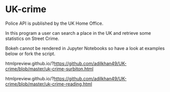 # UK-crime

Police API is published by the UK Home Office.<p>

In this program a user can search a place in the UK and retrieve some statistics on Street Crime.<p>

Bokeh cannot be rendered in Jupyter Notebooks so have a look at examples below or fork the script.<p>

htmlpreview.github.io/?https://github.com/adilkhan49/UK-crime/blob/master/uk-crime-surbiton.html<p>

htmlpreview.github.io/?https://github.com/adilkhan49/UK-crime/blob/master/uk-crime-reading.html

